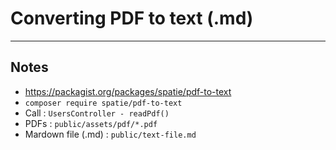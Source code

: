 # Converting PDF to text (.md)

---

## Notes

- https://packagist.org/packages/spatie/pdf-to-text
- `composer require spatie/pdf-to-text`
- Call : `UsersController - readPdf()`
- PDFs : `public/assets/pdf/*.pdf`
- Mardown file (.md) : `public/text-file.md` 


